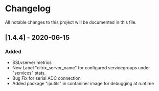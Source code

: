 # Changelog
All notable changes to this project will be documented in this file.


## [1.4.4] - 2020-06-15
### Added
 - SSLvserver metrics
 - New Label "citrix_server_name" for configured servicegroups under "services" stats.
 - Bug Fix for serial ADC connection 
 - Added package "iputils" in contaniner image for debugging at runtime
 
